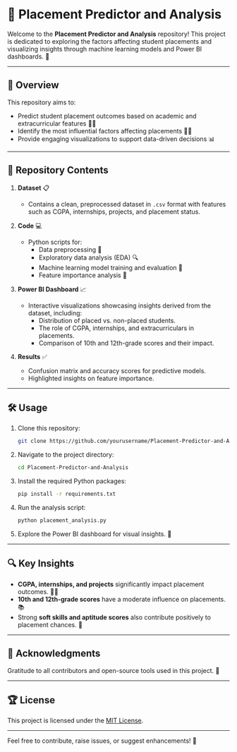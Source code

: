 # 📂 Placement Predictor and Analysis

Welcome to the **Placement Predictor and Analysis** repository! This project is dedicated to exploring the factors affecting student placements and visualizing insights through machine learning models and Power BI dashboards. 🚀

---

## 📑 **Overview**
This repository aims to:
- Predict student placement outcomes based on academic and extracurricular features 🧑‍🎓
- Identify the most influential factors affecting placements 🕵️‍♂️
- Provide engaging visualizations to support data-driven decisions 📊

---

## 📂 **Repository Contents**

1. **Dataset** 📋
   - Contains a clean, preprocessed dataset in `.csv` format with features such as CGPA, internships, projects, and placement status.

2. **Code** 💻
   - Python scripts for:
     - Data preprocessing 🧹
     - Exploratory data analysis (EDA) 🔍
     - Machine learning model training and evaluation 🤖
     - Feature importance analysis 🌟

3. **Power BI Dashboard** 📈
   - Interactive visualizations showcasing insights derived from the dataset, including:
     - Distribution of placed vs. non-placed students.
     - The role of CGPA, internships, and extracurriculars in placements.
     - Comparison of 10th and 12th-grade scores and their impact.

4. **Results** ✅
   - Confusion matrix and accuracy scores for predictive models.
   - Highlighted insights on feature importance.

---

## 🛠️ **Usage**

1. Clone this repository:
   ```bash
   git clone https://github.com/yourusername/Placement-Predictor-and-Analysis.git
   ```

2. Navigate to the project directory:
   ```bash
   cd Placement-Predictor-and-Analysis
   ```

3. Install the required Python packages:
   ```bash
   pip install -r requirements.txt
   ```

4. Run the analysis script:
   ```bash
   python placement_analysis.py
   ```

5. Explore the Power BI dashboard for visual insights. 🌟

---

## 🔍 **Key Insights**

- **CGPA, internships, and projects** significantly impact placement outcomes. 🧑‍💼
- **10th and 12th-grade scores** have a moderate influence on placements. 📚
- Strong **soft skills and aptitude scores** also contribute positively to placement chances. 🌟

---

## 🤝 **Acknowledgments**

Gratitude to all contributors and open-source tools used in this project. 🙌

---

## 🏆 **License**

This project is licensed under the [MIT License](LICENSE).

---

Feel free to contribute, raise issues, or suggest enhancements! 🚀
